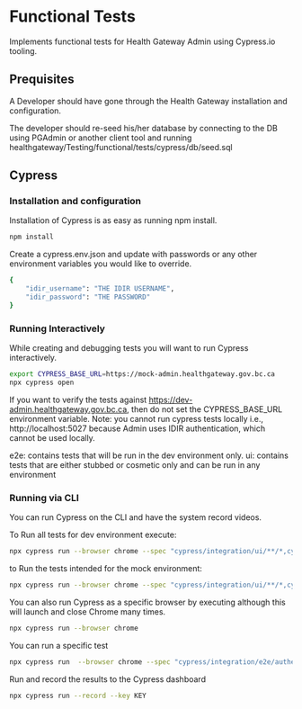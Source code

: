 # Functional Tests

Implements functional tests for Health Gateway Admin using Cypress.io tooling.

## Prequisites

A Developer should have gone through the Health Gateway installation and configuration.

The developer should re-seed his/her database by connecting to the DB using PGAdmin or another client tool and running
healthgateway/Testing/functional/tests/cypress/db/seed.sql

## Cypress

### Installation and configuration

Installation of Cypress is as easy as running npm install.

```bash
npm install
```

Create a cypress.env.json and update with passwords or any other environment variables you would like to override.

```bash
{
    "idir_username": "THE IDIR USERNAME",
    "idir_password": "THE PASSWORD"
}
```

### Running Interactively

While creating and debugging tests you will want to run Cypress interactively.

```bash
export CYPRESS_BASE_URL=https://mock-admin.healthgateway.gov.bc.ca
npx cypress open
```

If you want to verify the tests against https://dev-admin.healthgateway.gov.bc.ca, then do not set the CYPRESS_BASE_URL environment variable.
Note: you cannot run cypress tests locally i.e., http://localhost:5027 because Admin uses IDIR authentication, which cannot be used locally.

e2e: contains tests that will be run in the dev environment only.
ui: contains tests that are either stubbed or cosmetic only and can be run in any environment

### Running via CLI

You can run Cypress on the CLI and have the system record videos.

To Run all tests for dev environment execute:

```bash
npx cypress run --browser chrome --spec "cypress/integration/ui/**/*,cypress/integration/e2e/**/*"
```

to Run the tests intended for the mock environment:

```bash
npx cypress run --browser chrome --spec "cypress/integration/ui/**/*,cypress/integration/mock/**/*" --config baseUrl=https://mock-admin.healthgateway.gov.bc.ca
```

You can also run Cypress as a specific browser by executing although this will launch and close Chrome many times.

```bash
npx cypress run --browser chrome
```

You can run a specific test

```bash
npx cypress run  --browser chrome --spec "cypress/integration/e2e/authentication/login.cy.js"
```

Run and record the results to the Cypress dashboard

```bash
npx cypress run --record --key KEY
```
